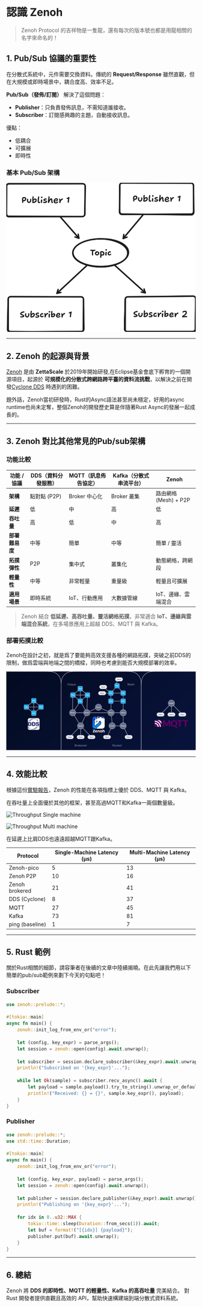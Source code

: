 # 認識 Zenoh

> Zenoh Protocol 的吉祥物是一隻龍，還有每次的版本號也都是用龍相關的名字來命名的！

## 1. Pub/Sub 協議的重要性

在分散式系統中，元件需要交換資料。傳統的 **Request/Response** 雖然直觀，但在大規模或即時場景中，耦合度高、效率不足。

**Pub/Sub（發佈/訂閱）** 解決了這個問題：

* **Publisher**：只負責發佈訊息，不需知道誰接收。
* **Subscriber**：訂閱感興趣的主題，自動接收訊息。

優點：

* 低耦合
* 可擴展
* 即時性

### 基本 Pub/Sub 架構

![pubsub](./pic/pub-sub.png)

---

## 2. Zenoh 的起源與背景

[Zenoh](https://github.com/eclipse-zenoh/zenoh) 是由 **ZettaScale** 於2019年開始研發,在Eclipse基金會底下孵育的一個開源項目，起源於 **可規模化的分散式跨網路跨平臺的資料流挑戰**，以解決之前在開發[Cyclone DDS](https://github.com/eclipse-cyclonedds/cyclonedds/) 時遇到的困難。

題外話，Zenoh當初研發時，Rust的Async語法甚至尚未穩定，好用的async runtime也尚未定奪，整個Zenoh的開發歷史算是伴隨著Rust Async的發展一起成長的。

---

## 3. Zenoh 對比其他常見的Pub/sub架構

### 功能比較


| 功能 / 協議   | DDS（資料分發服務） | MQTT（訊息佈告協定） | Kafka（分散式串流平台） | Zenoh                       |
| --------- | ----------- | ------------ | -------------- | --------------------------- |
| **架構**    | 點對點 (P2P)   | Broker 中心化   | Broker 叢集      | 路由網格 (Mesh) + P2P |
| **延遲**    | 低    | 中    | 高      | 低                  |
| **吞吐量**   | 高     | 低      | 中       | 高                    |
| **部署難易度** | 中等          | 簡單           | 中等           | 簡單 / 靈活                     |
| **拓撲彈性**  | P2P      | 集中式          | 叢集化            | 動態網格，跨網段                    |
| **輕量性**   | 中等          | 非常輕量         | 重量級            | 輕量且可擴展                      |
| **適用場景**  | 即時系統        | IoT、行動應用     | 大數據管線          | IoT、邊緣、雲端混合                 |

> Zenoh 結合 **低延遲、高吞吐量、靈活網格拓撲**，非常適合 **IoT、邊緣與雲端混合系統**，在多場景應用上超越 DDS、MQTT 與 Kafka。


### 部署拓撲比較

Zenoh在設計之初，就是爲了要能夠高效支援各種的網路拓撲，突破之前DDS的限制，做爲雲端與地端之間的橋樑，同時也考慮到能否大規模部署的效率。

![zenoh-mqtt-dds-topology](./pic/zenoh-mqtt-dds-topology.png)

---

## 4. 效能比較

根據這份[實驗報告](https://zenoh.io/blog/2023-03-21-zenoh-vs-mqtt-kafka-dds/)，Zenoh 的性能在各項指標上優於 DDS、MQTT 與 Kafka。


在吞吐量上全面優於其他的框架，甚至高過MQTT和Kafka一兩個數量級。

![Throughput Single machine](https://zenoh.io/img/20230321-performance-comparison/plots/single/bit_per_second.png)

![Throughput Multi machine](https://zenoh.io/img/20230321-performance-comparison/plots/multi/bit_per_second.png)

在延遲上比肩DDS也遠遠超越MQTT跟Kafka。


| Protocol         | Single-Machine Latency (µs) | Multi-Machine Latency (µs) |
|------------------|----------------------------|----------------------------|
| Zenoh-pico       | 5                          | 13                         |
| Zenoh P2P        | 10                         | 16                         |
| Zenoh brokered   | 21                         | 41                         |
| DDS (Cyclone)    | 8                          | 37                         |
| MQTT             | 27                         | 45                         |
| Kafka            | 73                         | 81                         |
| ping (baseline)  | 1                          | 7                          |



---

## 5. Rust 範例

關於Rust相關的細節，請容筆者在後續的文章中陸續揭曉。在此先讓我們用以下簡單的pub/sub範例來劃下今天的句點吧！


### Subscriber


```rust
use zenoh::prelude::*;

#[tokio::main]
async fn main() {
    zenoh::init_log_from_env_or("error");

    let (config, key_expr) = parse_args();
    let session = zenoh::open(config).await.unwrap();

    let subscriber = session.declare_subscriber(&key_expr).await.unwrap();
    println!("Subscribed on '{key_expr}'...");

    while let Ok(sample) = subscriber.recv_async().await {
        let payload = sample.payload().try_to_string().unwrap_or_default();
        println!("Received: {} = {}", sample.key_expr(), payload);
    }
}
```

### Publisher

```rust
use zenoh::prelude::*;
use std::time::Duration;

#[tokio::main]
async fn main() {
    zenoh::init_log_from_env_or("error");

    let (config, key_expr, payload) = parse_args();
    let session = zenoh::open(config).await.unwrap();

    let publisher = session.declare_publisher(&key_expr).await.unwrap();
    println!("Publishing on '{key_expr}'...");

    for idx in 0..u32::MAX {
        tokio::time::sleep(Duration::from_secs(1)).await;
        let buf = format!("[{idx}] {payload}");
        publisher.put(buf).await.unwrap();
    }
}
```

---

## 6. 總結

Zenoh 將 **DDS 的即時性、MQTT 的輕量性、Kafka 的高吞吐量** 完美結合。
對 Rust 開發者提供直觀且高效的 API，幫助快速構建端到端分散式資料系統。
